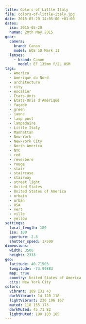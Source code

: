 ```yaml
---
title: Colors of Little Italy
file: colors-of-little-italy.jpg
date: 2015-05-20 14:05:00 +01:00
dates:
  iso: 2015-05-20
  human: 20th May 2015
gear:
  camera:
    brand: Canon
    model: EOS 5D Mark II
  lenses:
    - brand: Canon
      model: EF 135mm f/2L USM
tags:
  - America
  - Amérique du Nord
  - architecture
  - city
  - escalier
  - États-Unis
  - États-Unis d'Amérique
  - façade
  - green
  - jaune
  - lamp post
  - lampadaire
  - Little Italy
  - Manhattan
  - New-York
  - New-York City
  - North America
  - NYC
  - red
  - réverbère
  - rouge
  - stair
  - staircase
  - stairway
  - street light
  - United States
  - United States of America
  - urbain
  - urban
  - USA
  - vert
  - ville
  - yellow
settings:
  focal_length: 189
  iso: 100
  aperture: 2.8
  shutter_speed: 1/500
dimensions:
  width: 3500
  height: 2333
geo:
  latitude: 40.71503
  longitude: -73.99883
  map: true
  country: United States of America
  city: New York City
colors:
  vibrant: 189 131 43
  darkVibrant: 14 120 118
  lightVibrant: 230 196 167
  muted: 118 155 173
  darkMuted: 45 71 82
  lightMuted: 198 183 165
---
```



